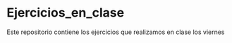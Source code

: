 # Ejercicios_en_clase
Este repositorio contiene los ejercicios que realizamos en clase los viernes 
